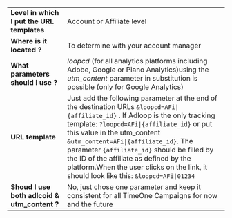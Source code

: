 
|||
|-|-|
| **Level in which I put the URL templates** | Account or Affiliate level  |
|  **Where is it located ?**  | To determine with your account manager |
| **What parameters should I use ?** |  _loopcd_ (for all analytics platforms including Adobe, Google or Piano Analytics)using the  _utm_content_  parameter in substitution is possible (only for Google Analytics) |
| **URL template** | Just add the following parameter at the end of the destination URLs `&loopcd=AFi\|{affiliate_id}` . If Adloop is the only tracking template: `?loopcd=AFi\|{affiliate_id}` or put this value in the utm_content `&utm_content=AFi\|{affiliate_id}`. The parameter `{affiliate_id}` should be filled by the ID of the affiliate as defined by the platform.When the user clicks on the link, it should look like this: `&loopcd=AFi\|01234` |
| **Shoud I use both adlcoid & utm_content ?** | No, just chose one parameter and keep it consistent for all TimeOne Campaigns for now and the future  |
